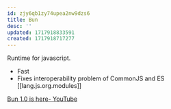 ```yaml
---
id: zjy6qb1zy74upea2nw9dzs6
title: Bun
desc: ''
updated: 1717918833591
created: 1717918717277
---
```


Runtime for javascript.

- Fast
- Fixes interoperability problem of CommonJS and ES [[lang.js.org.modules]]

[Bun 1.0 is here- YouTube](https://youtu.be/BsnCpESUEqM?si=nRj7QSVK0a8EfYI0)
